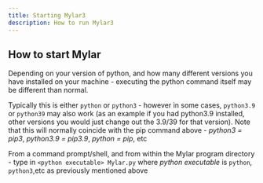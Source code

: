 ```yaml
---
title: Starting Mylar3
description: How to run Mylar3 
---
```

## How to start Mylar

Depending on your version of python, and how many different versions you have installed on your machine - executing the python command itself may be different than normal. 

Typically this is either ``python`` or ``python3`` - however in some cases, ``python3.9`` or ``python39`` may also work (as an example if you had python3.9 installed, other versions you would just change out the 3.9/39 for that version). Note that this will normally coincide with the pip command above - _python3 = pip3_, _python3.9 = pip3.9_, _python = pip_, etc

From a command prompt/shell, and from within the Mylar program directory - type in ``<python executable> Mylar.py`` where _python executable_ is ``python``, ``python3``,etc as previously mentioned above

